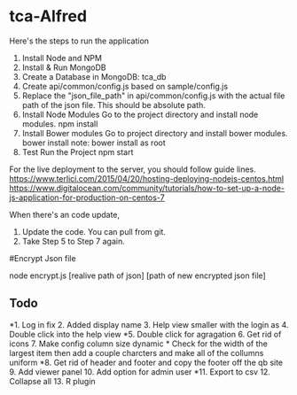 # tca-Alfred

Here's the steps to run the application

1. Install Node and NPM
2. Install & Run MongoDB
3. Create a Database in MongoDB:    tca_db
4. Create api/common/config.js based on sample/config.js
5. Replace the "json_file_path" in api/common/config.js with the actual file path of the json file. This should be absolute path.
6. Install Node Modules
Go to the project directory and install node modules.
npm install
7. Install Bower modules
Go to project directory and install bower modules.
bower install
note: bower install as root
8. Test Run the Project
npm start


For the live deployment to the server, you should follow guide lines.
https://www.terlici.com/2015/04/20/hosting-deploying-nodejs-centos.html
https://www.digitalocean.com/community/tutorials/how-to-set-up-a-node-js-application-for-production-on-centos-7



When there's an code update,
1. Update the code. You can pull from git.
2. Take Step 5 to Step 7 again.

#Encrypt Json file

node encrypt.js [realive path of json] [path of new encrypted json file]

## Todo
*1. Log in fix 
2. Added display name
3. Help view smaller with the login as
4. Double click into the help view
*5. Double click for agragation 
6. Get rid of icons
7. Make config column size dynamic 
	* Check for the width of the largest item then add a couple charcters and make all of the collumns uniform
*8. Get rid of header and footer and copy the footer off the qb site
9. Add viewer panel 
10. Add option for admin user
*11. Export to csv
12. Collapse all
13. R plugin 
